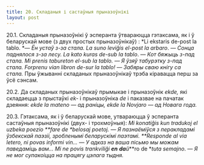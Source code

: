 ```yaml
---
title: 20. Складаныя і састаўныя прыназоўнікі
layout: post
---
```



20.1. Складаныя прыназоўнікі ў эсперанта ўтвараюцца гэтаксама, як і ў
беларускай мове (з двух простых прыназоўнікаў) : *Li ekstaris de-post
la tablo. *— *Ён устаў з-за стала. La suno leviĝis el-post la arbaro*.
— *Сонца паднялося з-за лесу. La kato kuras de-sub la tablo*. — *Кот
бяжыць з-пад стала. Mi prenis tabureton el-sub la tablo. — Я ўзяў
табурэтку з-пад стала. Forprenu vian libron de-sur la tablo!* —
*Забяры сваю кнігу са стала.* Пры ўжыванні складаных прыназоўнікаў
трэба кіравацца перш за ўсё сэнсам.

20.2. Да складаных прыназоўнікаў прымыкае і прыназоўнік *ekde,* які
складаецца з прыстаўкі *ek-* і прыназоўніка *de* і паказвае на
пачатак дзеяння: *ekde la mateno* — *ад раніцы, ekde la Novjaro*
— *ад Новага года.*

20.3. Гэтаксама, як і ў беларускай мове, утвараюцца ў эсперанта
састаўныя прыназоўнікі (двух- і трохмоўныя): *Mi konatiĝis kun
tradukoj el uzbeka poezio **fare de **belosaj poetoj*. — *Я
пазнаёміўся з перакладамі ўзбекскай паэзіі, зробленымі
беларускімі паэтамі. **Responde al **via letero, ni povas informi
vin*... — *У адказ на ваша пісьмо мы можам паведаміць вам... Mi ne
povis trankviliĝi **en**** ****da****ŭ****ro de **tuta semajno*. — *Я
не мог супакоіцца на працягу цэлага тыдня.*

